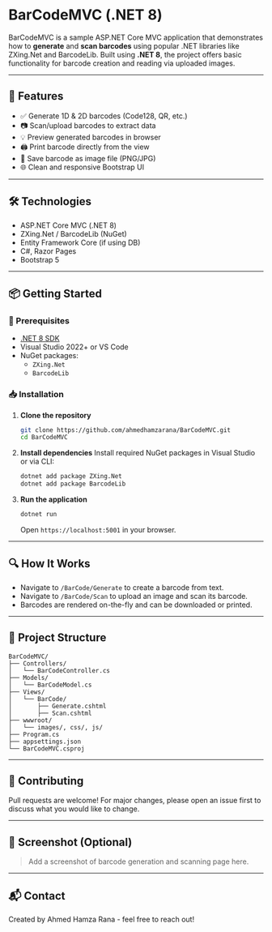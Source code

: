 
# BarCodeMVC (.NET 8)

BarCodeMVC is a sample ASP.NET Core MVC application that demonstrates how to **generate** and **scan barcodes** using popular .NET libraries like ZXing.Net and BarcodeLib. Built using **.NET 8**, the project offers basic functionality for barcode creation and reading via uploaded images.

---

## 🎯 Features

- ✅ Generate 1D & 2D barcodes (Code128, QR, etc.)
- 📷 Scan/upload barcodes to extract data
- 💡 Preview generated barcodes in browser
- 🖨️ Print barcode directly from the view
- 💾 Save barcode as image file (PNG/JPG)
- 🌐 Clean and responsive Bootstrap UI

---

## 🛠️ Technologies

- ASP.NET Core MVC (.NET 8)
- ZXing.Net / BarcodeLib (NuGet)
- Entity Framework Core (if using DB)
- C#, Razor Pages
- Bootstrap 5

---

## 📦 Getting Started

### 🔧 Prerequisites

- [.NET 8 SDK](https://dotnet.microsoft.com/en-us/download/dotnet/8.0)
- Visual Studio 2022+ or VS Code
- NuGet packages:
  - `ZXing.Net`
  - `BarcodeLib`

### 📥 Installation

1. **Clone the repository**
   ```bash
   git clone https://github.com/ahmedhamzarana/BarCodeMVC.git
   cd BarCodeMVC
   ```

2. **Install dependencies**
   Install required NuGet packages in Visual Studio or via CLI:
   ```bash
   dotnet add package ZXing.Net
   dotnet add package BarcodeLib
   ```

3. **Run the application**
   ```bash
   dotnet run
   ```

   Open `https://localhost:5001` in your browser.

---

## 🔍 How It Works

- Navigate to `/BarCode/Generate` to create a barcode from text.
- Navigate to `/BarCode/Scan` to upload an image and scan its barcode.
- Barcodes are rendered on-the-fly and can be downloaded or printed.

---

## 📁 Project Structure

```
BarCodeMVC/
├── Controllers/
│   └── BarCodeController.cs
├── Models/
│   └── BarCodeModel.cs
├── Views/
│   └── BarCode/
│       ├── Generate.cshtml
│       ├── Scan.cshtml
├── wwwroot/
│   └── images/, css/, js/
├── Program.cs
├── appsettings.json
└── BarCodeMVC.csproj
```
---

## 🤝 Contributing

Pull requests are welcome! For major changes, please open an issue first to discuss what you would like to change.

---

## 📸 Screenshot (Optional)

> Add a screenshot of barcode generation and scanning page here.

---

## 📬 Contact

Created by Ahmed Hamza Rana - feel free to reach out!
